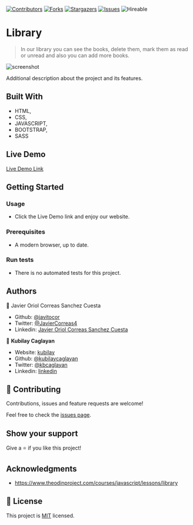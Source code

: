 <!--
*** Thanks for checking out this README Template. If you have a suggestion that would
*** make this better, please fork the repo and create a pull request or simply open
*** an issue with the tag "enhancement".
*** Thanks again! Now go create something AMAZING! :D
-->

<!-- PROJECT SHIELDS -->
<!--
*** I'm using markdown "reference style" links for readability.
*** Reference links are enclosed in brackets [ ] instead of parentheses ( ).
*** See the bottom of this document for the declaration of the reference variables
*** for contributors-url, forks-url, etc. This is an optional, concise syntax you may use.
*** https://www.markdownguide.org/basic-syntax/#reference-style-links
-->
[![Contributors][contributors-shield]][contributors-url] 
[![Forks][forks-shield]][forks-url] 
[![Stargazers][stars-shield]][stars-url] 
[![Issues][issues-shield]][issues-url] 
![Hireable](https://cdn.rawgit.com/hiendv/hireable/master/styles/default/yes.svg) 

# Library

> In our library you can see the books, delete them, mark them as read or unread and also you can add more books.

![screenshot](./assets/images/library_ss.png)

Additional description about the project and its features.

## Built With

- HTML, 
- CSS,
- JAVASCRIPT,
- BOOTSTRAP,
- SASS

## Live Demo

[Live Demo Link](https://rawcdn.githack.com/kubilaycaglayan/library/a0d49738529951f6a45af81c90d4b6dee8051af8/index.html)


## Getting Started

### Usage

- Click the Live Demo link and enjoy our website.

### Prerequisites

- A modern browser, up to date.

### Run tests

- There is no automated tests for this project.


## Authors

👤 Javier Oriol Correas Sanchez Cuesta 
- Github: [@javitocor](https://github.com/javitocor) 
- Twitter: [@JavierCorreas4](https://twitter.com/JavierCorreas4) 
- Linkedin: [Javier Oriol Correas Sanchez Cuesta](https://www.linkedin.com/in/javier-correas-sanchez-cuesta-15289482/) 

👤 **Kubilay Caglayan**

- Website: [kubilay](https://kubilaycaglayan.com)
- Github: [@kubilaycaglayan](https://github.com/kubilaycaglayan)
- Twitter: [@kbcaglayan](https://twitter.com/kbcaglayan)
- Linkedin: [linkedin](https://linkedin.com/in/kubilaycaglayan)

## 🤝 Contributing

Contributions, issues and feature requests are welcome!

Feel free to check the [issues page](https://github.com/kubilaycaglayan/library/issues).

## Show your support

Give a ⭐️ if you like this project!

## Acknowledgments

- https://www.theodinproject.com/courses/javascript/lessons/library

## 📝 License

This project is [MIT](lic.url) licensed.

<!-- MARKDOWN LINKS & IMAGES -->
<!-- https://www.markdownguide.org/basic-syntax/#reference-style-links -->
[contributors-shield]: https://img.shields.io/github/contributors/javitocor/My-portfolio.svg?style=flat-square
[contributors-url]: https://github.com/javitocor/My-portfolio/graphs/contributors
[forks-shield]: https://img.shields.io/github/forks/javitocor/My-portfolio.svg?style=flat-square
[forks-url]: https://github.com/javitocor/My-portfolio/network/members
[stars-shield]: https://img.shields.io/github/stars/javitocor/My-portfolio.svg?style=flat-square
[stars-url]: https://github.com/javitocor/My-portfolio/stargazers
[issues-shield]: https://img.shields.io/github/issues/javitocor/My-portfolio.svg?style=flat-square
[issues-url]: https://github.com/javitocor/My-portfolio/issues
